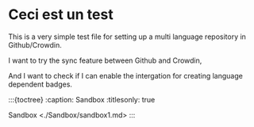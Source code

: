 # Ceci est un test

This is a very simple test file for setting up a multi language repository in Github/Crowdin.

I want to try the sync feature between Github and Crowdin,

And I want to check if I can enable the intergation for creating language dependent badges.

:::{toctree}
:caption: Sandbox
:titlesonly: true

Sandbox <./Sandbox/sandbox1.md>
:::

